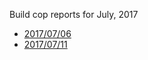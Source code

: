 Build cop reports for July, 2017

* [2017/07/06](https://bitbucket.org/osrf/gazebo/wiki/buildcop/2017/07/06)
* [2017/07/11](https://bitbucket.org/osrf/gazebo/wiki/buildcop/2017/07/11)
